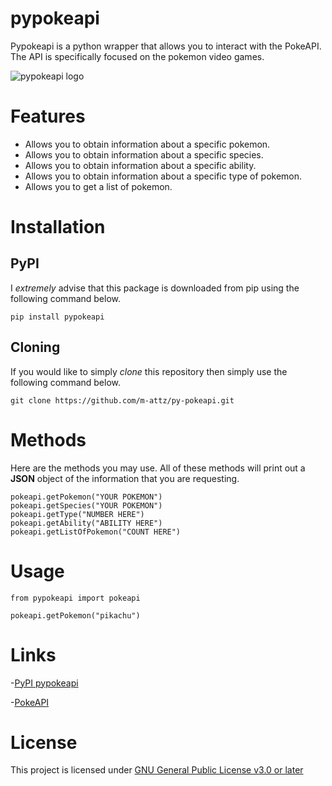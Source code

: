 # pypokeapi 

Pypokeapi is a python wrapper that allows you to interact with the PokeAPI. The API is specifically focused
on the pokemon video games.

![pypokeapi logo](https://i.postimg.cc/T3vLzCrK/pypokeapilogo.png)

# Features

- Allows you to obtain information about a specific pokemon.
- Allows you to obtain information about a specific species.
- Allows you to obtain information about a specific ability.
- Allows you to obtain information about a specific type of pokemon.
- Allows you to get a list of pokemon.


# Installation


## PyPI
I *extremely* advise that this package is downloaded from pip using the following command below.

``` pip install pypokeapi ```

## Cloning

If you would like to simply *clone* this repository then simply use the following command below.

``` git clone https://github.com/m-attz/py-pokeapi.git ```



# Methods
Here are the methods you may use. All of these methods will print out a **JSON** object of the
information that you are requesting.

```
pokeapi.getPokemon("YOUR POKEMON")
pokeapi.getSpecies("YOUR POKEMON")
pokeapi.getType("NUMBER HERE")
pokeapi.getAbility("ABILITY HERE")
pokeapi.getListOfPokemon("COUNT HERE")
```



# Usage

```
from pypokeapi import pokeapi

pokeapi.getPokemon("pikachu")
```

# Links

-[PyPI pypokeapi](https://pypi.org/project/pypokeapi/)

-[PokeAPI](https://pokeapi.co/) 



# License

This project is licensed under [GNU General Public License v3.0 or later](https://spdx.org/licenses/GPL-3.0-or-later.html)

